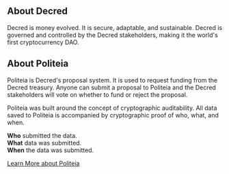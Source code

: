 ## About Decred

Decred is money evolved. It is secure, adaptable, and sustainable. Decred is
governed and controlled by the Decred stakeholders, making it the world's first
cryptocurrency DAO.

## About Politeia

Politeia is Decred's proposal system. It is used to request funding from the
Decred treasury. Anyone can submit a proposal to Politeia and the Decred
stakeholders will vote on whether to fund or reject the proposal.

Politeia was built around the concept of cryptographic auditability. All data
saved to Politeia is accompanied by cryptographic proof of who, what, and when.

**Who** submitted the data.  
**What** data was submitted.  
**When** the data was submitted.

[Learn More about Politeia](https://docs.decred.org/governance/politeia/overview/)
